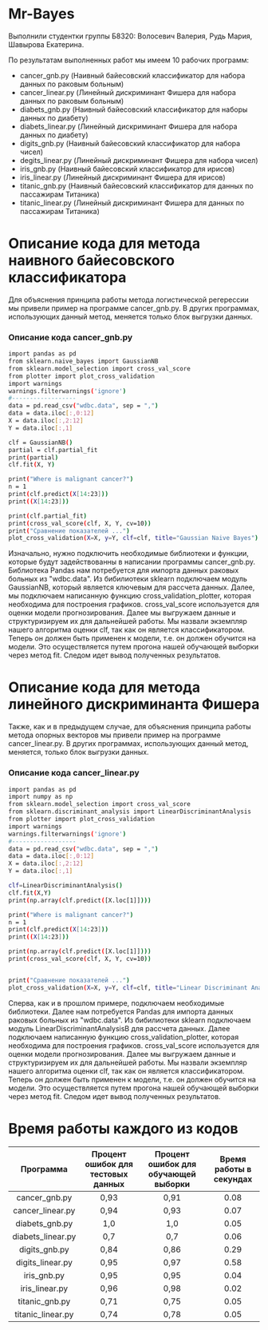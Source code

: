# Mr-Bayes


Выполнили студентки группы Б8320:
Волосевич Валерия,
Рудь Мария,
Шавырова Екатерина.


По результатам выполненных работ мы имеем 10 рабочих программ:
- cancer_gnb.py (Наивный байесовский классификатор для набора данных по раковым больным)
- cancer_linear.py (Линейный дискриминант Фишера для набора данных по раковым больным)
- diabets_gnb.py (Наивный байесовский классификатор для наборы данных по диабету)
- diabets_linear.py (Линейный дискриминант Фишера для набора данных по диабету)
- digits_gnb.py (Наивный байесовский классификатор для набора чисел)
- degits_linear.py (Линейный дискриминант Фишера для набора чисел)
- iris_gnb.py (Наивный байесовский классификатор для ирисов)
- iris_linear.py (Линейный дискриминант Фишера для ирисов)
- titanic_gnb.py (Наивный байесовский классификатор для данных по пассажирам Титаника)
- titanic_linear.py (Линейный дискриминант Фишера для данных по пассажирам Титаника)

# Описание кода для метода наивного байесовского классификатора
Для объяснения принципа работы метода логистической регерессии мы привели пример на программе cancer_gnb.py. В других программах, использующих данный метод, меняется только блок выгрузки данных.

### Описание кода cancer_gnb.py
```sh
import pandas as pd
from sklearn.naive_bayes import GaussianNB
from sklearn.model_selection import cross_val_score
from plotter import plot_cross_validation
import warnings
warnings.filterwarnings('ignore')
#------------------
data = pd.read_csv("wdbc.data", sep = ",")
data = data.iloc[:,0:12]
X = data.iloc[:,2:12]
Y = data.iloc[:,1]

clf = GaussianNB()
partial = clf.partial_fit
print(partial)
clf.fit(X, Y)

print("Where is malignant cancer?")
n = 1
print(clf.predict(X[14:23]))
print((X[14:23]))

print(clf.partial_fit)
print(cross_val_score(clf, X, Y, cv=10))
print("Сравнение показателей ...")
plot_cross_validation(X=X, y=Y, clf=clf, title="Gaussian Naive Bayes")
```
Изначально, нужно подключить необходимые библиотеки и функции, которые будут задействованны в написании программы cancer_gnb.py. Библиотека Pandas нам потребуется для импорта данных раковых больных из "wdbc.data". Из бибилиотеки sklearn подключаем модуль GaussianNB, который является ключевым для рассчета данных. Далее, мы подключаем написанную функцию cross_validation_plotter, которая необходима для построения графиков. cross_val_score используется для оценки модели прогнозирования. Далее мы выгружаем данные и структуризируем их для дальнейшей работы. Мы назвали экземпляр нашего алгоритма оценки clf, так как он является классификатором. Теперь он должен быть применен к модели, т.е. он должен обучится на модели. Это осуществляется путем прогона нашей обучающей выборки через метод fit. Следом идет вывод полученных результатов.

# Описание кода для метода линейного дискриминанта Фишера
Также, как и в предыдущем случае, для объяснения принципа работы метода опорных векторов мы привели пример на программе cancer_linear.py. В других программах, использующих данный метод, меняется, только блок выгрузки данных.

### Описание кода cancer_linear.py
```sh
import pandas as pd
import numpy as np
from sklearn.model_selection import cross_val_score
from sklearn.discriminant_analysis import LinearDiscriminantAnalysis
from plotter import plot_cross_validation
import warnings
warnings.filterwarnings('ignore')
#------------------
data = pd.read_csv("wdbc.data", sep = ",")
data = data.iloc[:,0:12]
X = data.iloc[:,2:12]
Y = data.iloc[:,1]

clf=LinearDiscriminantAnalysis()
clf.fit(X,Y)
print(np.array(clf.predict([X.loc[1]])))

print("Where is malignant cancer?")
n = 1
print(clf.predict(X[14:23]))
print((X[14:23]))

print(np.array(clf.predict([X.loc[1]])))
print(cross_val_score(clf, X, Y, cv=10))


print("Сравнение показателей ...")
plot_cross_validation(X=X, y=Y, clf=clf, title="Linear Discriminant Analysis")
```
Сперва, как и в прошлом примере, подключаем необходимые библиотеки. Далее нам потребуется  Pandas для импорта данных раковых больных из "wdbc.data". Из бибилиотеки sklearn подключаем модуль LinearDiscriminantAnalysisB для рассчета данных. Далее подключаем написанную функцию cross_validation_plotter, которая необходима для построения графиков. cross_val_score используется для оценки модели прогнозирования. Далее мы выгружаем данные и структуризируем их для дальнейшей работы. Мы назвали экземпляр нашего алгоритма оценки clf, так как он является классификатором. Теперь он должен быть применен к модели, т.е. он должен обучится на модели. Это осуществляется путем прогона нашей обучающей выборки через метод fit. Следом идет вывод полученных результатов.

# Время работы каждого из кодов
|     Программа    | Процент ошибок для тестовых данных | Процент ошибок для обучающей выборки | Время работы в секундах |
|:----------------:|:----------------------------------:|:------------------------------------:| :------------------------------------:|
|  cancer_gnb.py | 0,93 | 0,91 | 0.08 |
|   cancer_linear.py   | 0,94 | 0,93| 0.07 |
| diabets_gnb.py   | 1,0 | 1,0 | 0.05 |
| diabets_linear.py | 0,7 | 0,7 | 0.06 |
| digits_gnb.py      | 0,84 | 0,86 | 0.29 |
| digits_linear.py      | 0,95 | 0,97 | 0.58 |
| iris_gnb.py         | 0,95 | 0,95 | 0.04 |
| iris_linear.py       | 0,96 | 0,98 | 0.02 |
| titanic_gnb.py     | 0,71 | 0,75 | 0.05 |
| titanic_linear.py         | 0,74 | 0,78 | 0.05 |


